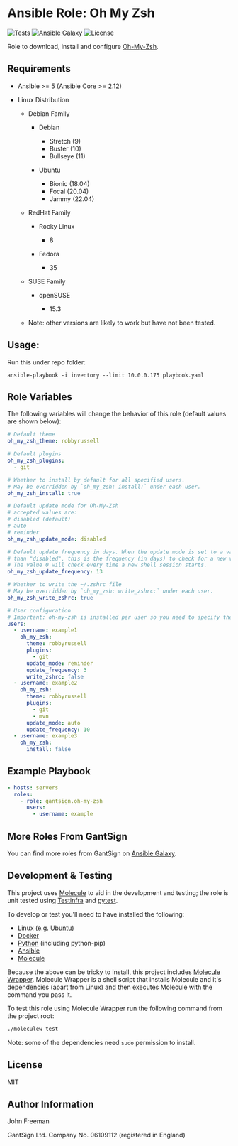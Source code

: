Ansible Role: Oh My Zsh
=======================

[![Tests](https://github.com/gantsign/ansible-role-oh-my-zsh/workflows/Tests/badge.svg)](https://github.com/gantsign/ansible-role-oh-my-zsh/actions?query=workflow%3ATests)
[![Ansible Galaxy](https://img.shields.io/badge/ansible--galaxy-gantsign.oh--my--zsh-blue.svg)](https://galaxy.ansible.com/gantsign/oh-my-zsh)
[![License](https://img.shields.io/badge/license-MIT-blue.svg)](https://raw.githubusercontent.com/gantsign/ansible-role-oh-my-zsh/master/LICENSE)

Role to download, install and configure [Oh-My-Zsh](http://ohmyz.sh/).

Requirements
------------

* Ansible >= 5 (Ansible Core >= 2.12)

* Linux Distribution

    * Debian Family

        * Debian

            * Stretch (9)
            * Buster (10)
            * Bullseye (11)

        * Ubuntu

            * Bionic (18.04)
            * Focal (20.04)
            * Jammy (22.04)

    * RedHat Family

        * Rocky Linux

            * 8

        * Fedora

            * 35

    * SUSE Family

        * openSUSE

            * 15.3

    * Note: other versions are likely to work but have not been tested.

Usage:
--------------
Run this under repo folder:
```
ansible-playbook -i inventory --limit 10.0.0.175 playbook.yaml
```

Role Variables
--------------

The following variables will change the behavior of this role (default values
are shown below):

```yaml
# Default theme
oh_my_zsh_theme: robbyrussell

# Default plugins
oh_my_zsh_plugins:
  - git

# Whether to install by default for all specified users.
# May be overridden by `oh_my_zsh: install:` under each user.
oh_my_zsh_install: true

# Default update mode for Oh-My-Zsh
# accepted values are:
# disabled (default)
# auto
# reminder
oh_my_zsh_update_mode: disabled

# Default update frequency in days. When the update mode is set to a value other
# than "disabled", this is the frequency (in days) to check for a new version.
# The value 0 will check every time a new shell session starts.
oh_my_zsh_update_frequency: 13

# Whether to write the ~/.zshrc file
# May be overridden by `oh_my_zsh: write_zshrc:` under each user.
oh_my_zsh_write_zshrc: true

# User configuration
# Important: oh-my-zsh is installed per user so you need to specify the users to install it for.
users:
  - username: example1
    oh_my_zsh:
      theme: robbyrussell
      plugins:
        - git
      update_mode: reminder
      update_frequency: 3
      write_zshrc: false
  - username: example2
    oh_my_zsh:
      theme: robbyrussell
      plugins:
        - git
        - mvn
      update_mode: auto
      update_frequency: 10
  - username: example3
    oh_my_zsh:
      install: false
```

Example Playbook
----------------

```yaml
- hosts: servers
  roles:
    - role: gantsign.oh-my-zsh
      users:
        - username: example
```

More Roles From GantSign
------------------------

You can find more roles from GantSign on
[Ansible Galaxy](https://galaxy.ansible.com/gantsign).

Development & Testing
---------------------

This project uses [Molecule](http://molecule.readthedocs.io/) to aid in the
development and testing; the role is unit tested using
[Testinfra](http://testinfra.readthedocs.io/) and
[pytest](http://docs.pytest.org/).

To develop or test you'll need to have installed the following:

* Linux (e.g. [Ubuntu](http://www.ubuntu.com/))
* [Docker](https://www.docker.com/)
* [Python](https://www.python.org/) (including python-pip)
* [Ansible](https://www.ansible.com/)
* [Molecule](http://molecule.readthedocs.io/)

Because the above can be tricky to install, this project includes
[Molecule Wrapper](https://github.com/gantsign/molecule-wrapper). Molecule
Wrapper is a shell script that installs Molecule and it's dependencies (apart
from Linux) and then executes Molecule with the command you pass it.

To test this role using Molecule Wrapper run the following command from the
project root:

```bash
./moleculew test
```

Note: some of the dependencies need `sudo` permission to install.

License
-------

MIT

Author Information
------------------

John Freeman

GantSign Ltd.
Company No. 06109112 (registered in England)
